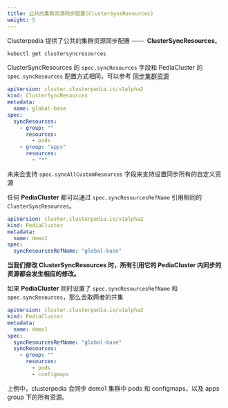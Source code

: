 ```yaml
---
title: 公共的集群资源同步配置(ClusterSyncResources)
weight: 5
---
```

Clusterpedia 提供了公共的集群资源同步配置 ——  **ClusterSyncResources**。
```bash
kubectl get clustersyncresources
```

ClusterSyncResources 的 `spec.syncResources` 字段和 PediaCluster 的 `spec.syncResources` 配置方式相同，可以参考 [同步集群资源](../../usage/sync-resources)
```yaml
apiVersion: cluster.clusterpedia.io/v1alpha2
kind: ClusterSyncResources
metadata:
  name: global-base
spec:
  syncResources:
    - group: ""
      resources:
        - pods
    - group: "apps"
      resources:
        - "*"
```
未来会支持 `spec.syncAllCustomResources` 字段来支持设置同步所有的自定义资源

任何 **PediaCluster** 都可以通过 `spec.syncResourcesRefName` 引用相同的 `ClusterSyncResources`。
```yaml
apiVersion: cluster.clusterpedia.io/v1alpha2
kind: PediaCluster
metadata:
  name: demo1
spec:
  syncResourcesRefName: "global-base"
```
**当我们修改 ClusterSyncResources 时，所有引用它的 PediaCluster 内同步的资源都会发生相应的修改。**

如果 **PediaCluster** 同时设置了 `spec.syncResourcesRefName` 和 `spec.syncResources`，那么会取两者的并集
```yaml
apiVersion: cluster.clusterpedia.io/v1alpha2
kind: PediaCluster
metadata:
  name: demo1
spec:
  syncResourcesRefName: "global-base"
  syncResources:
    - group: ""
      resources:
        - pods
        - configmaps
```
上例中，clusterpedia 会同步 demo1 集群中 pods 和 configmaps，以及 apps group 下的所有资源。
